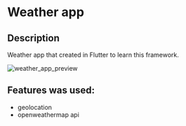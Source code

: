 # Weather app

## Description

Weather app that created in Flutter to learn this framework.
</br>

![weather_app_preview](https://user-images.githubusercontent.com/57848626/120096781-1040a980-c136-11eb-870b-27710c8b5cd1.png)

## Features was used:
 - geolocation
 - openweathermap api
